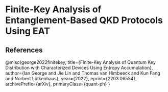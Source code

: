# Finite-Key Analysis of Entanglement-Based QKD Protocols Using EAT

## References
@misc{george2022finitekey,
      title={Finite-Key Analysis of Quantum Key Distribution with Characterized Devices Using Entropy Accumulation}, 
      author={Ian George and Jie Lin and Thomas van Himbeeck and Kun Fang and Norbert Lütkenhaus},
      year={2022},
      eprint={2203.06554},
      archivePrefix={arXiv},
      primaryClass={quant-ph}
}
